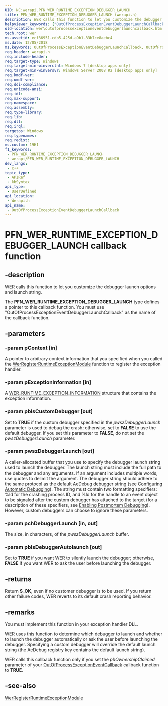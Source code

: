 ```yaml
---
UID: NC:werapi.PFN_WER_RUNTIME_EXCEPTION_DEBUGGER_LAUNCH
title: PFN_WER_RUNTIME_EXCEPTION_DEBUGGER_LAUNCH (werapi.h)
description: WER calls this function to let you customize the debugger launch options and launch string.
helpviewer_keywords: ["OutOfProcessExceptionEventDebuggerLaunchCallback","OutOfProcessExceptionEventDebuggerLaunchCallback callback function [Windows Error Reporting]","PFN_WER_RUNTIME_EXCEPTION_DEBUGGER_LAUNCH","PFN_WER_RUNTIME_EXCEPTION_DEBUGGER_LAUNCH callback","wer.outofprocessexceptioneventdebuggerlaunchcallback","werapi/OutOfProcessExceptionEventDebuggerLaunchCallback"]
old-location: wer\outofprocessexceptioneventdebuggerlaunchcallback.htm
tech.root: wer
ms.assetid: ecf36951-cdb5-425d-a9b1-83b7ce8aebc4
ms.date: 12/05/2018
ms.keywords: OutOfProcessExceptionEventDebuggerLaunchCallback, OutOfProcessExceptionEventDebuggerLaunchCallback callback function [Windows Error Reporting], PFN_WER_RUNTIME_EXCEPTION_DEBUGGER_LAUNCH, PFN_WER_RUNTIME_EXCEPTION_DEBUGGER_LAUNCH callback, wer.outofprocessexceptioneventdebuggerlaunchcallback, werapi/OutOfProcessExceptionEventDebuggerLaunchCallback
req.header: werapi.h
req.include-header: 
req.target-type: Windows
req.target-min-winverclnt: Windows 7 [desktop apps only]
req.target-min-winversvr: Windows Server 2008 R2 [desktop apps only]
req.kmdf-ver: 
req.umdf-ver: 
req.ddi-compliance: 
req.unicode-ansi: 
req.idl: 
req.max-support: 
req.namespace: 
req.assembly: 
req.type-library: 
req.lib: 
req.dll: 
req.irql: 
targetos: Windows
req.typenames: 
req.redist: 
ms.custom: 19H1
f1_keywords:
 - PFN_WER_RUNTIME_EXCEPTION_DEBUGGER_LAUNCH
 - werapi/PFN_WER_RUNTIME_EXCEPTION_DEBUGGER_LAUNCH
dev_langs:
 - c++
topic_type:
 - APIRef
 - kbSyntax
api_type:
 - UserDefined
api_location:
 - Werapi.h
api_name:
 - OutOfProcessExceptionEventDebuggerLaunchCallback
---
```


# PFN_WER_RUNTIME_EXCEPTION_DEBUGGER_LAUNCH callback function


## -description

 WER calls this function to let you customize the debugger launch options and launch string.

The <b>PFN_WER_RUNTIME_EXCEPTION_DEBUGGER_LAUNCH</b> type defines a pointer to this callback function. You must use "OutOfProcessExceptionEventDebuggerLaunchCallback" as the name of the callback function.

## -parameters

### -param pContext [in]

A pointer to arbitrary context information that you specified when you called the <a href="/windows/desktop/api/werapi/nf-werapi-werregisterruntimeexceptionmodule">WerRegisterRuntimeExceptionModule</a> function to register the exception handler.

### -param pExceptionInformation [in]

A <a href="/windows/desktop/api/werapi/ns-werapi-wer_runtime_exception_information">WER_RUNTIME_EXCEPTION_INFORMATION</a> structure that contains the exception information.

### -param pbIsCustomDebugger [out]

Set to <b>TRUE</b> if the custom debugger specified in the <i>pwszDebuggerLaunch</i> parameter is used to debug the crash; otherwise, set to <b>FALSE</b> to use the default debugger. If you set this parameter to  <b>FALSE</b>, do not set the <i>pwszDebuggerLaunch</i> parameter.

### -param pwszDebuggerLaunch [out]

A caller-allocated buffer that you use to specify the debugger launch string used to launch the debugger. The launch string must include the full path to the debugger and any arguments. If an argument includes multiple words, use quotes to delimit the argument. The debugger string should adhere to the same protocol as the default AeDebug debugger string (see <a href="/windows/desktop/Debug/configuring-automatic-debugging">Configuring Automatic Debugging</a>). The string must contain two formatting specifiers: %ld for the crashing process ID, and %ld for the handle to an event object to be signaled after the custom debugger has attached to the target (for a description of these specifiers, see <a href="https://msdn.microsoft.com/library/cc266343.aspx">Enabling Postmortem Debugging</a>). However, custom debuggers can choose to ignore these parameters.

### -param pchDebuggerLaunch [in, out]

The size, in characters, of the <i>pwszDebuggerLaunch</i> buffer.

### -param pbIsDebuggerAutolaunch [out]

Set to <b>TRUE</b> if you want WER to silently launch the debugger; otherwise, <b>FALSE</b> if you want WER to ask the user before launching the debugger.

## -returns

Return <b>S_OK</b>, even if no customer debugger is to be used. If you return other failure codes, WER reverts to its default crash reporting behavior.

## -remarks

You must implement this function in your exception handler DLL.

WER uses this function to determine which debugger to launch and  whether to launch the debugger automatically or ask the user before launching the debugger. Specifying a custom debugger will override the default launch string (the AeDebug registry key contains the default launch string).

WER calls this callback function only if you set the <i>pbOwnershipClaimed</i> parameter of your <a href="/windows/desktop/api/werapi/nc-werapi-pfn_wer_runtime_exception_event">OutOfProcessExceptionEventCallback</a> callback function to <b>TRUE</b>.

## -see-also

<a href="/windows/desktop/api/werapi/nf-werapi-werregisterruntimeexceptionmodule">WerRegisterRuntimeExceptionModule</a>